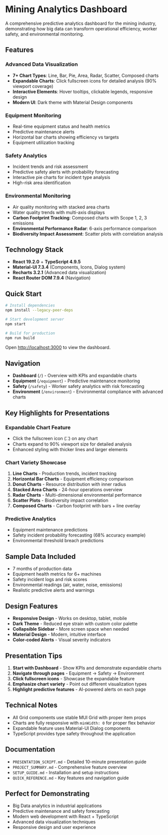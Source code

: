 # Mining Analytics Dashboard 

A comprehensive predictive analytics dashboard for the mining industry, demonstrating how big data can transform operational efficiency, worker safety, and environmental monitoring.

## Features

### Advanced Data Visualization
- **7+ Chart Types**: Line, Bar, Pie, Area, Radar, Scatter, Composed charts
- **Expandable Charts**: Click fullscreen icons for detailed analysis (90% viewport coverage)
- **Interactive Elements**: Hover tooltips, clickable legends, responsive design
- **Modern UI**: Dark theme with Material Design components

### Equipment Monitoring
- Real-time equipment status and health metrics
- Predictive maintenance alerts
- Horizontal bar charts showing efficiency vs targets
- Equipment utilization tracking

### Safety Analytics  
- Incident trends and risk assessment
- Predictive safety alerts with probability forecasting
- Interactive pie charts for incident type analysis
- High-risk area identification

### Environmental Monitoring
- Air quality monitoring with stacked area charts
- Water quality trends with multi-axis displays
- **Carbon Footprint Tracking**: Composed charts with Scope 1, 2, 3 emissions
- **Environmental Performance Radar**: 6-axis performance comparison
- **Biodiversity Impact Assessment**: Scatter plots with correlation analysis

## Technology Stack

- **React 19.2.0** + **TypeScript 4.9.5**
- **Material-UI 7.3.4** (Components, Icons, Dialog system)
- **Recharts 3.2.1** (Advanced data visualization)
- **React Router DOM 7.9.4** (Navigation)

## Quick Start

```bash
# Install dependencies
npm install --legacy-peer-deps

# Start development server
npm start

# Build for production
npm run build
```

Open [http://localhost:3000](http://localhost:3000) to view the dashboard.

## Navigation

- **Dashboard** (`/`) - Overview with KPIs and expandable charts
- **Equipment** (`/equipment`) - Predictive maintenance monitoring  
- **Safety** (`/safety`) - Worker safety analytics with risk forecasting
- **Environment** (`/environment`) - Environmental compliance with advanced charts

## Key Highlights for Presentations

### Expandable Chart Feature
- Click the fullscreen icon (⛶) on any chart
- Charts expand to 90% viewport size for detailed analysis
- Enhanced styling with thicker lines and larger elements

### Chart Variety Showcase
1. **Line Charts** - Production trends, incident tracking
2. **Horizontal Bar Charts** - Equipment efficiency comparison
3. **Donut Charts** - Resource distribution with inner radius
4. **Stacked Area Charts** - 24-hour operations overview
5. **Radar Charts** - Multi-dimensional environmental performance
6. **Scatter Plots** - Biodiversity impact correlation
7. **Composed Charts** - Carbon footprint with bars + line overlay

### Predictive Analytics
- Equipment maintenance predictions
- Safety incident probability forecasting (68% accuracy example)
- Environmental threshold breach predictions

## Sample Data Included

- 7 months of production data
- Equipment health metrics for 6+ machines
- Safety incident logs and risk scores
- Environmental readings (air, water, noise, emissions)
- Realistic predictive alerts and warnings

## Design Features

- **Responsive Design** - Works on desktop, tablet, mobile
- **Dark Theme** - Reduced eye strain with custom color palette
- **Collapsible Sidebar** - More screen space when needed
- **Material Design** - Modern, intuitive interface
- **Color-coded Alerts** - Visual severity indicators

## Presentation Tips

1. **Start with Dashboard** - Show KPIs and demonstrate expandable charts
2. **Navigate through pages** - Equipment → Safety → Environment
3. **Click fullscreen icons** - Showcase the expandable feature
4. **Emphasize chart variety** - Point out different visualization types
5. **Highlight predictive features** - AI-powered alerts on each page

## Technical Notes

- All Grid components use stable MUI Grid with proper item props
- Charts are fully responsive with `minWidth: 0` for proper flex behavior
- Expandable feature uses Material-UI Dialog components
- TypeScript provides type safety throughout the application

## Documentation

- `PRESENTATION_SCRIPT.md` - Detailed 10-minute presentation guide
- `PROJECT_SUMMARY.md` - Comprehensive feature overview
- `SETUP_GUIDE.md` - Installation and setup instructions
- `QUICK_REFERENCE.md` - Key features and navigation guide

## Perfect for Demonstrating

- Big Data analytics in industrial applications
- Predictive maintenance and safety forecasting
- Modern web development with React + TypeScript
- Advanced data visualization techniques
- Responsive design and user experience
